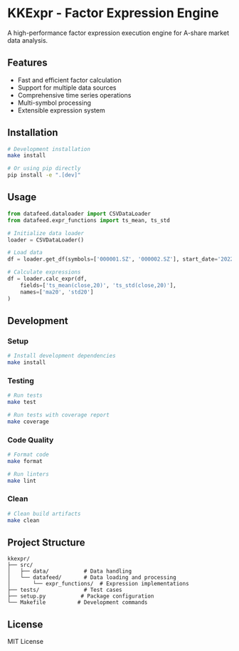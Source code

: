 # KKExpr - Factor Expression Engine

A high-performance factor expression execution engine for A-share market data analysis.

## Features

- Fast and efficient factor calculation
- Support for multiple data sources
- Comprehensive time series operations
- Multi-symbol processing
- Extensible expression system

## Installation

```bash
# Development installation
make install

# Or using pip directly
pip install -e ".[dev]"
```

## Usage

```python
from datafeed.dataloader import CSVDataLoader
from datafeed.expr_functions import ts_mean, ts_std

# Initialize data loader
loader = CSVDataLoader()

# Load data
df = loader.get_df(symbols=['000001.SZ', '000002.SZ'], start_date='20220101')

# Calculate expressions
df = loader.calc_expr(df, 
    fields=['ts_mean(close,20)', 'ts_std(close,20)'],
    names=['ma20', 'std20']
)
```

## Development

### Setup

```bash
# Install development dependencies
make install
```

### Testing

```bash
# Run tests
make test

# Run tests with coverage report
make coverage
```

### Code Quality

```bash
# Format code
make format

# Run linters
make lint
```

### Clean

```bash
# Clean build artifacts
make clean
```

## Project Structure

```
kkexpr/
├── src/
│   ├── data/           # Data handling
│   └── datafeed/       # Data loading and processing
│       └── expr_functions/  # Expression implementations
├── tests/              # Test cases
├── setup.py           # Package configuration
└── Makefile          # Development commands
```

## License

MIT License 